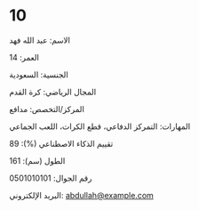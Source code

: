 # 10 
الاسم: عبد الله فهد 

العمر: 14 

الجنسية: السعودية 

المجال الرياضي: كرة القدم 

المركز/التخصص: مدافع 

المهارات: التمركز الدفاعي، قطع الكرات، اللعب الجماعي 

تقييم الذكاء الاصطناعي (%): 89 

الطول (سم): 161 

رقم الجوال: 0501010101 

البريد الإلكتروني: abdullah@example.com 

